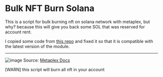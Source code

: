 # Bulk NFT Burn Solana

This is a script for bulk burning nft on solana network with metaplex, but why? because this will give you back some SOL that was reserved for account rent. 

I copied some code from [this repo](https://github.com/Swertin/BulkNftBurnTool) and fixed it so that it is compatible with the latest version of the module.

----------------

![image](https://user-images.githubusercontent.com/24309806/222963853-2a854831-9cb6-4613-9ee8-03ff215c7c31.png)
Source: [Metaplex Docs](https://docs.metaplex.com/guides/burn-nfts)

[WARN] this script will burn all nft in your account
